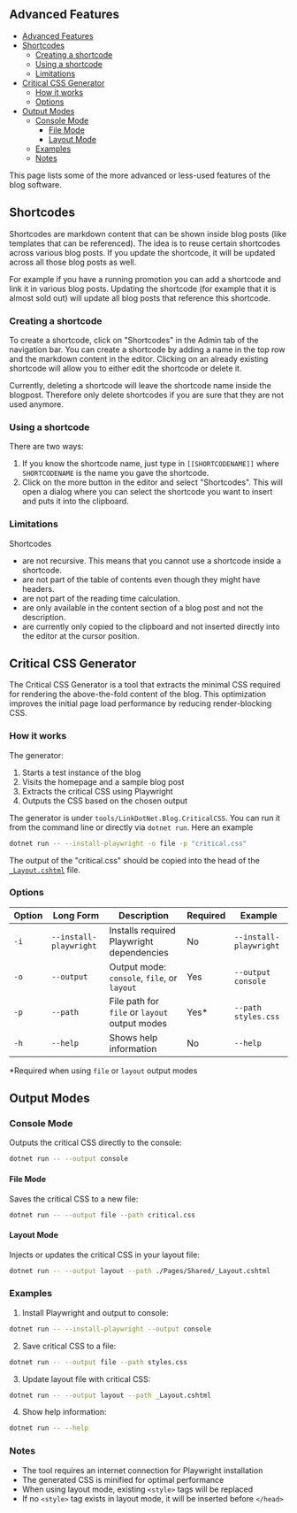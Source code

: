 ## Advanced Features

- [Advanced Features](#advanced-features)
- [Shortcodes](#shortcodes)
  - [Creating a shortcode](#creating-a-shortcode)
  - [Using a shortcode](#using-a-shortcode)
  - [Limitations](#limitations)
- [Critical CSS Generator](#critical-css-generator)
  - [How it works](#how-it-works)
  - [Options](#options)
- [Output Modes](#output-modes)
  - [Console Mode](#console-mode)
    - [File Mode](#file-mode)
    - [Layout Mode](#layout-mode)
  - [Examples](#examples)
  - [Notes](#notes)

This page lists some of the more advanced or less-used features of the blog software.

## Shortcodes
Shortcodes are markdown content that can be shown inside blog posts (like templates that can be referenced).
The idea is to reuse certain shortcodes across various blog posts.
If you update the shortcode, it will be updated across all those blog posts as well.

For example if you have a running promotion you can add a shortcode and link it in various blog posts. Updating the shortcode (for example that it is almost sold out) will update all blog posts that reference this shortcode.

### Creating a shortcode

To create a shortcode, click on "Shortcodes" in the Admin tab of the navigation bar. You can create a shortcode by adding a name in the top row and the markdown content in the editor. Clicking on an already existing shortcode will allow you to either edit the shortcode or delete it.

Currently, deleting a shortcode will leave the shortcode name inside the blogpost. Therefore only delete shortcodes if you are sure that they are not used anymore.

### Using a shortcode
There are two ways:
 1. If you know the shortcode name, just type in `[[SHORTCODENAME]]` where `SHORTCODENAME` is the name you gave the shortcode.
 2. Click on the more button in the editor and select "Shortcodes". This will open a dialog where you can select the shortcode you want to insert and puts it into the clipboard.

### Limitations
Shortcodes
 * are not recursive. This means that you cannot use a shortcode inside a shortcode.
 * are not part of the table of contents even though they might have headers.
 * are not part of the reading time calculation.
 * are only available in the content section of a blog post and not the description.
 * are currently only copied to the clipboard and not inserted directly into the editor at the cursor position.

## Critical CSS Generator

The Critical CSS Generator is a tool that extracts the minimal CSS required for rendering the above-the-fold content of the blog. This optimization improves the initial page load performance by reducing render-blocking CSS.

### How it works

The generator:

1. Starts a test instance of the blog
2. Visits the homepage and a sample blog post
3. Extracts the critical CSS using Playwright
4. Outputs the CSS based on the chosen output

The generator is under `tools/LinkDotNet.Blog.CriticalCSS`. You can run it from the command line or directly via `dotnet run`. Here an example

```bash
dotnet run -- --install-playwright -o file -p "critical.css"
```

The output of the "critical.css" should be copied into the head of the [`_Layout.cshtml`](../../src/LinkDotNet.Blog.Web/Pages/_Layout.cshtml) file.

### Options

| Option | Long Form | Description | Required | Example |
|--------|-----------|-------------|----------|---------|
| `-i` | `--install-playwright` | Installs required Playwright dependencies | No | `--install-playwright` |
| `-o` | `--output` | Output mode: `console`, `file`, or `layout` | Yes | `--output console` |
| `-p` | `--path` | File path for `file` or `layout` output modes | Yes* | `--path styles.css` |
| `-h` | `--help` | Shows help information | No | `--help` |

*Required when using `file` or `layout` output modes

## Output Modes

### Console Mode
Outputs the critical CSS directly to the console:

```sh
dotnet run -- --output console
```

#### File Mode
Saves the critical CSS to a new file:

```sh
dotnet run -- --output file --path critical.css
```

#### Layout Mode
Injects or updates the critical CSS in your layout file:

```sh
dotnet run -- --output layout --path ./Pages/Shared/_Layout.cshtml
```

### Examples

1. Install Playwright and output to console:
```sh
dotnet run -- --install-playwright --output console
```

2. Save critical CSS to a file:
```sh
dotnet run -- --output file --path styles.css
```

3. Update layout file with critical CSS:
```sh
dotnet run -- --output layout --path _Layout.cshtml
```

4. Show help information:
```sh
dotnet run -- --help
```

### Notes

- The tool requires an internet connection for Playwright installation
- The generated CSS is minified for optimal performance
- When using layout mode, existing `<style>` tags will be replaced
- If no `<style>` tag exists in layout mode, it will be inserted before `</head>`